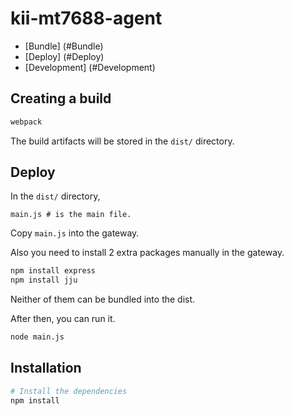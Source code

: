 # kii-mt7688-agent

* [Bundle] (#Bundle)
* [Deploy] (#Deploy)
* [Development] (#Development)

<a name="Bundle"></a>
## Creating a build
```sh
webpack
```
The build artifacts will be stored in the `dist/` directory.

<a name="Deploy"></a>
## Deploy
In the `dist/` directory,
```
main.js # is the main file.
```
Copy `main.js` into the gateway.

Also you need to install 2 extra packages manually in the gateway.
```sh
npm install express
npm install jju
```
Neither of them can be bundled into the dist.

After then, you can run it.
```sh
node main.js
```

<a name="Development"></a>
## Installation
```sh
# Install the dependencies
npm install
```
